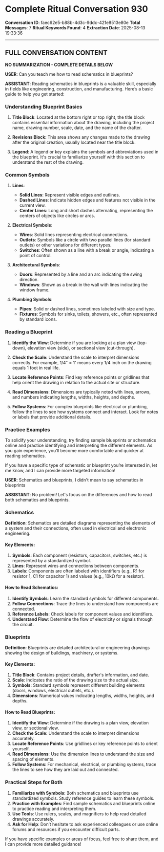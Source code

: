 # Complete Ritual Conversation 930

**Conversation ID**: faec62e5-b88b-4d3c-9ddc-421e8513e80e
**Total Messages**: 7
**Ritual Keywords Found**: 4
**Extraction Date**: 2025-08-13 19:33:36

---

## FULL CONVERSATION CONTENT

**NO SUMMARIZATION - COMPLETE DETAILS BELOW**

**USER**: Can you teach me how to read schematics in blueprints?

**ASSISTANT**: Reading schematics in blueprints is a valuable skill, especially in fields like engineering, construction, and manufacturing. Here’s a basic guide to help you get started:

### Understanding Blueprint Basics

1. **Title Block**: Located at the bottom right or top right, the title block contains essential information about the drawing, including the project name, drawing number, scale, date, and the name of the drafter.

2. **Revisions Block**: This area shows any changes made to the drawing after the original creation, usually located near the title block.

3. **Legend**: A legend or key explains the symbols and abbreviations used in the blueprint. It's crucial to familiarize yourself with this section to understand the rest of the drawing.

### Common Symbols

1. **Lines**:
   - **Solid Lines**: Represent visible edges and outlines.
   - **Dashed Lines**: Indicate hidden edges and features not visible in the current view.
   - **Center Lines**: Long and short dashes alternating, representing the centers of objects like circles or arcs.

2. **Electrical Symbols**:
   - **Wires**: Solid lines representing electrical connections.
   - **Outlets**: Symbols like a circle with two parallel lines (for standard outlets) or other variations for different types.
   - **Switches**: Often shown as a line with a break or angle, indicating a point of control.

3. **Architectural Symbols**:
   - **Doors**: Represented by a line and an arc indicating the swing direction.
   - **Windows**: Shown as a break in the wall with lines indicating the window frame.

4. **Plumbing Symbols**:
   - **Pipes**: Solid or dashed lines, sometimes labeled with size and type.
   - **Fixtures**: Symbols for sinks, toilets, showers, etc., often represented by standard icons.

### Reading a Blueprint

1. **Identify the View**: Determine if you are looking at a plan view (top-down), elevation view (side), or sectional view (cut-through).

2. **Check the Scale**: Understand the scale to interpret dimensions correctly. For example, 1/4" = 1' means every 1/4 inch on the drawing equals 1 foot in real life.

3. **Locate Reference Points**: Find key reference points or gridlines that help orient the drawing in relation to the actual site or structure.

4. **Read Dimensions**: Dimensions are typically noted with lines, arrows, and numbers indicating lengths, widths, heights, and depths.

5. **Follow Systems**: For complex blueprints like electrical or plumbing, follow the lines to see how systems connect and interact. Look for notes or labels that provide additional details.

### Practice Examples

To solidify your understanding, try finding sample blueprints or schematics online and practice identifying and interpreting the different elements. As you gain experience, you’ll become more comfortable and quicker at reading schematics.

If you have a specific type of schematic or blueprint you’re interested in, let me know, and I can provide more targeted information!

**USER**: Schematics and blueprints, I didn't mean to say schematics in blueprints

**ASSISTANT**: No problem! Let's focus on the differences and how to read both schematics and blueprints.

### Schematics

**Definition**: Schematics are detailed diagrams representing the elements of a system and their connections, often used in electrical and electronic engineering.

#### Key Elements:

1. **Symbols**: Each component (resistors, capacitors, switches, etc.) is represented by a standardized symbol.
2. **Lines**: Represent wires and connections between components.
3. **Labels**: Components are often labeled with identifiers (e.g., R1 for resistor 1, C1 for capacitor 1) and values (e.g., 10kΩ for a resistor).

#### How to Read Schematics:

1. **Identify Symbols**: Learn the standard symbols for different components.
2. **Follow Connections**: Trace the lines to understand how components are connected.
3. **Reference Labels**: Check labels for component values and identifiers.
4. **Understand Flow**: Determine the flow of electricity or signals through the circuit.

### Blueprints

**Definition**: Blueprints are detailed architectural or engineering drawings showing the design of buildings, machinery, or systems.

#### Key Elements:

1. **Title Block**: Contains project details, drafter's information, and date.
2. **Scale**: Indicates the ratio of the drawing size to the actual size.
3. **Symbols**: Standard symbols represent different building elements (doors, windows, electrical outlets, etc.).
4. **Dimensions**: Numerical values indicating lengths, widths, heights, and depths.

#### How to Read Blueprints:

1. **Identify the View**: Determine if the drawing is a plan view, elevation view, or sectional view.
2. **Check the Scale**: Understand the scale to interpret dimensions accurately.
3. **Locate Reference Points**: Use gridlines or key reference points to orient yourself.
4. **Read Dimensions**: Use the dimension lines to understand the size and spacing of elements.
5. **Follow Systems**: For mechanical, electrical, or plumbing systems, trace the lines to see how they are laid out and connected.

### Practical Steps for Both

1. **Familiarize with Symbols**: Both schematics and blueprints use standardized symbols. Study reference guides to learn these symbols.
2. **Practice with Examples**: Find sample schematics and blueprints online to practice reading and interpreting them.
3. **Use Tools**: Use rulers, scales, and magnifiers to help read detailed drawings accurately.
4. **Ask for Help**: Don’t hesitate to ask experienced colleagues or use online forums and resources if you encounter difficult parts.

If you have specific examples or areas of focus, feel free to share them, and I can provide more detailed guidance!